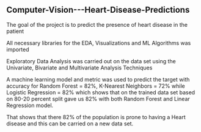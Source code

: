 ## Computer-Vision---Heart-Disease-Predictions

The goal of the project is to predict the presence of heart disease in the patient

All necessary libraries for the EDA, Visualizations and ML Algorithms was imported

Exploratory Data Analysis was carried out on the data set using the Univariate, Bivariate and Multivariate Analysis Techniques

A machine learning model and metric was used to predict the target with accuracy for 	Random Forest = 82%, 	K-Nearest Neighbors = 72% while	Logistic Regression = 82%
which shows that on the trained data set based on 80-20 percent split gave us 82% with both Random Forest and Linear Regression model.

That shows that there 82% of the population is prone to having a Heart disease and this can be carried on a new data set.
